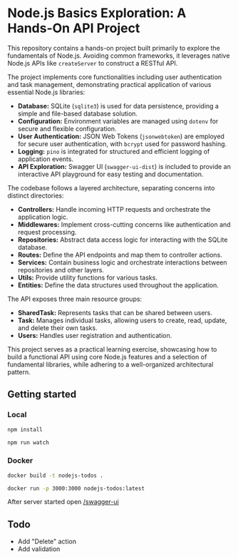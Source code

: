 # Node.js Basics Exploration: A Hands-On API Project

This repository contains a hands-on project built primarily to explore the fundamentals of Node.js. Avoiding common frameworks, it leverages native Node.js APIs like `createServer` to construct a RESTful API.

The project implements core functionalities including user authentication and task management, demonstrating practical application of various essential Node.js libraries:

- **Database:** SQLite (`sqlite3`) is used for data persistence, providing a simple and file-based database solution.
- **Configuration:** Environment variables are managed using `dotenv` for secure and flexible configuration.
- **User Authentication:** JSON Web Tokens (`jsonwebtoken`) are employed for secure user authentication, with `bcrypt` used for password hashing.
- **Logging:** `pino` is integrated for structured and efficient logging of application events.
- **API Exploration:** Swagger UI (`swagger-ui-dist`) is included to provide an interactive API playground for easy testing and documentation.

The codebase follows a layered architecture, separating concerns into distinct directories:

- **Controllers:** Handle incoming HTTP requests and orchestrate the application logic.
- **Middlewares:** Implement cross-cutting concerns like authentication and request processing.
- **Repositories:** Abstract data access logic for interacting with the SQLite database.
- **Routes:** Define the API endpoints and map them to controller actions.
- **Services:** Contain business logic and orchestrate interactions between repositories and other layers.
- **Utils:** Provide utility functions for various tasks.
- **Entities:** Define the data structures used throughout the application.

The API exposes three main resource groups:

- **SharedTask:** Represents tasks that can be shared between users.
- **Task:** Manages individual tasks, allowing users to create, read, update, and delete their own tasks.
- **Users:** Handles user registration and authentication.

This project serves as a practical learning exercise, showcasing how to build a functional API using core Node.js features and a selection of fundamental libraries, while adhering to a well-organized architectural pattern.

## Getting started

### Local

```bash
npm install

npm run watch
```

### Docker

```bash
docker build -t nodejs-todos .

docker run -p 3000:3000 nodejs-todos:latest
```

After server started open [/swagger-ui ](http://localhost:3000/swagger-ui)

## Todo

- Add "Delete" action
- Add validation
